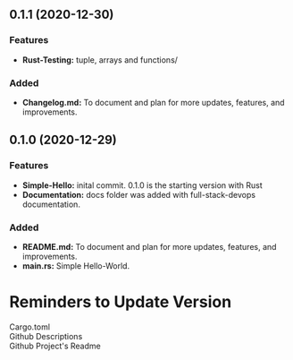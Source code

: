 

<a name="0.1.1"></a>

## 0.1.1 (2020-12-30)
### Features
* **Rust-Testing:** tuple, arrays and functions/ 

### Added
* **Changelog.md:** To document and plan for more updates, features, and improvements.



<a name="0.1.0"></a>

## 0.1.0 (2020-12-29) 

### Features
* **Simple-Hello:** inital commit. 0.1.0 is the starting version with Rust
* **Documentation:** docs folder was added with full-stack-devops documentation.

### Added
* **README.md:** To document and plan for more updates, features, and improvements.
* **main.rs:** Simple Hello-World.

# Reminders to Update Version
Cargo.toml  
Github Descriptions  
Github Project's Readme  

 









